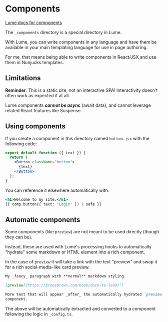 # Components

[Lume docs for components](https://lume.land/docs/core/components/)

The `_components` directory is a special directory in Lume.

With Lume, you can write components in any language and have them be available
in your main templating language for use in page authoring.

For me, that means being able to write components in React/JSX and use them in
Nunjucks templates.

## Limitations

**Reminder**: This is a static site, not an interactive SPA! Interactivity
doesn't often work as expected if at all.

Lume components **_cannot be async_** (await data), and cannot leverage related
React features like Suspense.

## Using components

If you create a component in this directory named `button.jsx` with the
following code:

```jsx
export default function ({ text }) {
  return (
    <Button className="button">
      {text}
    </Button>
  );
}
```

You can reference it elsewhere automatically with:

```hbs
<h1>Welcome to my site.</h1>
{{ comp.button({ text: "Login" }) | safe }}
```

## Automatic components

Some components (like `preview`) are not meant to be used directly (though they
can be).

Instead, these are used with Lume's processing hooks to automatically "hydrate"
some markdown or HTML element into a rich component.

In the case of `preview` it will take a link with the text "preview" and swap it
for a rich social-media-like card preview.

```md
My _fancy_ paragraph with **normal** markdown styling.

[preview](https://brenebrown.com/book/dare-to-lead/")

More text that will appear _after_ the automatically hydrated `preview`
component.
```

The above will be automatically extracted and converted to a component following
the logic in `_config.ts`.

